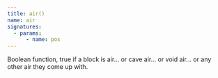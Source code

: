 ```yaml
---
title: air()
name: air
signatures:
  - params:
      - name: pos
---
```


Boolean function, true if a block is air... or cave air... or void air... or any
other air they come up with.
